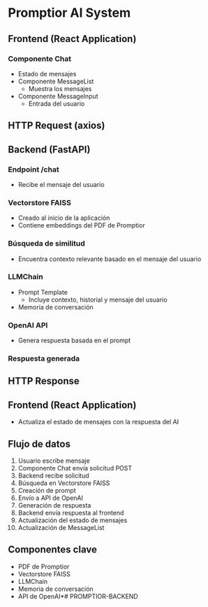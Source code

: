 # Promptior AI System

## Frontend (React Application)
### Componente Chat
- Estado de mensajes
- Componente MessageList
  - Muestra los mensajes
- Componente MessageInput
  - Entrada del usuario

## HTTP Request (axios)

## Backend (FastAPI)
### Endpoint /chat
- Recibe el mensaje del usuario
### Vectorstore FAISS
- Creado al inicio de la aplicación
- Contiene embeddings del PDF de Promptior
### Búsqueda de similitud
- Encuentra contexto relevante basado en el mensaje del usuario
### LLMChain
- Prompt Template
  - Incluye contexto, historial y mensaje del usuario
- Memoria de conversación
### OpenAI API
- Genera respuesta basada en el prompt
### Respuesta generada

## HTTP Response

## Frontend (React Application)
- Actualiza el estado de mensajes con la respuesta del AI

## Flujo de datos
1. Usuario escribe mensaje
2. Componente Chat envía solicitud POST
3. Backend recibe solicitud
4. Búsqueda en Vectorstore FAISS
5. Creación de prompt
6. Envío a API de OpenAI
7. Generación de respuesta
8. Backend envía respuesta al frontend
9. Actualización del estado de mensajes
10. Actualización de MessageList

## Componentes clave
- PDF de Promptior
- Vectorstore FAISS
- LLMChain
- Memoria de conversación
- API de OpenAI*# PROMPTIOR-BACKEND
